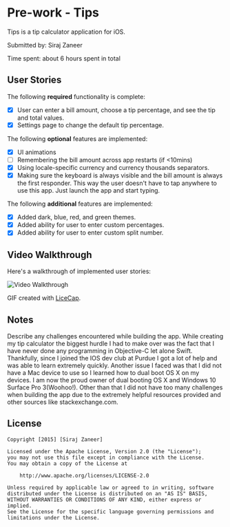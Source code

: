 # Pre-work - Tips
Tips is a tip calculator application for iOS.

Submitted by: Siraj Zaneer

Time spent: about 6 hours spent in total

## User Stories

The following **required** functionality is complete:

* [x] User can enter a bill amount, choose a tip percentage, and see the tip and total values.
* [x] Settings page to change the default tip percentage.

The following **optional** features are implemented:
* [x] UI animations
* [ ] Remembering the bill amount across app restarts (if <10mins)
* [x] Using locale-specific currency and currency thousands separators.
* [x] Making sure the keyboard is always visible and the bill amount is always the first responder. This way the user doesn't have to tap anywhere to use this app. Just launch the app and start typing.

The following **additional** features are implemented:

- [x] Added dark, blue, red, and green themes.
- [x] Added ability for user to enter custom percentages.
- [x] Added ability for user to enter custom split number.

## Video Walkthrough 

Here's a walkthrough of implemented user stories:

<img src='http://i.imgur.com/yQwbMho.gif' title='Video Walkthrough' width='' alt='Video Walkthrough' />

GIF created with [LiceCap](http://www.cockos.com/licecap/).

## Notes

Describe any challenges encountered while building the app.
  While creating my tip calculator the biggest hurdle I had to make over was the fact that I have never done any programming
in Objective-C let alone Swift. Thankfully, since I joined the IOS dev club at Purdue I got a lot of help and was able to learn
extremely quickly. Another issue I faced was that I did not have a Mac device to use so I learned how to dual boot OS X on my
devices. I am now the proud owner of dual booting OS X and Windows 10 Surface Pro 3(Woohoo!). Other than that I did not have too
many challenges when building the app due to the extremely helpful resources provided and other sources like stackexchange.com.

## License

    Copyright [2015] [Siraj Zaneer]

    Licensed under the Apache License, Version 2.0 (the "License");
    you may not use this file except in compliance with the License.
    You may obtain a copy of the License at

        http://www.apache.org/licenses/LICENSE-2.0

    Unless required by applicable law or agreed to in writing, software
    distributed under the License is distributed on an "AS IS" BASIS,
    WITHOUT WARRANTIES OR CONDITIONS OF ANY KIND, either express or implied.
    See the License for the specific language governing permissions and
    limitations under the License.
